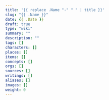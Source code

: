 ```yaml
---
title: '{{ replace .Name "-" " " | title }}'
slug: "{{ .Name }}"
date: {{ .Date }}
draft: true
type: "wiki"
summary: ""
description: ""
tags: []
characters: []
places: []
items: []
concepts: []
orgs: []
sources: []
writings: []
aliases: []
images: []
weight: 0
---
```

